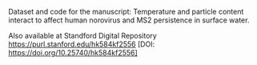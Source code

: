 Dataset and code for the manuscript: Temperature and particle content interact to affect human norovirus and MS2 persistence in surface water.

Also available at Standford Digital Repository https://purl.stanford.edu/hk584kf2556 [DOI: 	https://doi.org/10.25740/hk584kf2556]

